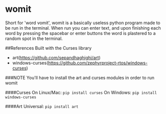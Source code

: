# womit
Short for 'word vomit', womit is a basically useless python program made to be run in the terminal.
When run you can enter text, and upon finishing each word by pressing the spacebar or enter buttons the word is plastered to a random spot in the terminal.

##References
Built with the Curses library
* art(https://github.com/sepandhaghighi/art)
* windows-curses(https://github.com/zephyrproject-rtos/windows-curses)

###NOTE
You'll have to install the art and curses modules in order to run womit

####Curses
On Linux/Mac:
`pip install curses`
On Windows:
`pip install windows-curses`

####Art
Universal:
`pip install art`